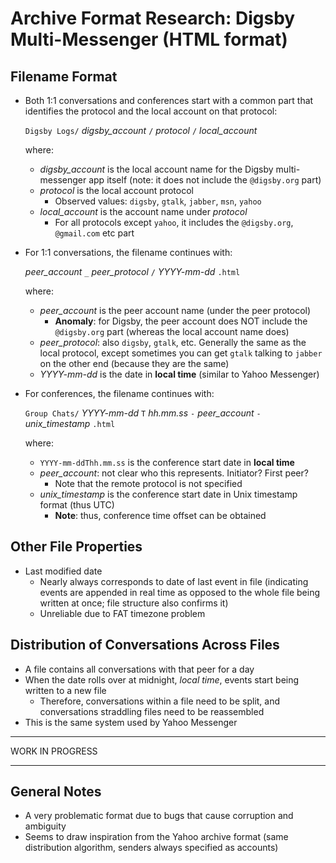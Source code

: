 Archive Format Research: Digsby Multi-Messenger (HTML format)
=============================================================


Filename Format
---------------

- Both 1:1 conversations and conferences start with a common part that identifies the protocol and the local account on that protocol:

  `Digsby Logs/` *digsby_account* `/` *protocol* `/` *local_account*
  
  where:
  
  - *digsby_account* is the local account name for the Digsby multi-messenger app itself (note: it does not include the `@digsby.org` part)
  - *protocol* is the local account protocol
    - Observed values: `digsby`, `gtalk`, `jabber`, `msn`, `yahoo`
  - *local_account* is the account name under *protocol*
    - For all protocols except `yahoo`, it includes the `@digsby.org`, `@gmail.com` etc part

- For 1:1 conversations, the filename continues with:

  *peer_account* `_` *peer_protocol* `/` *YYYY-mm-dd* `.html`
  
  where:
  
  - *peer_account* is the peer account name (under the peer protocol)
    - **Anomaly**: for Digsby, the peer account does NOT include the `@digsby.org` part (whereas the local account name does)
  - *peer_protocol*: also `digsby`, `gtalk`, etc. Generally the same as the local protocol, except sometimes you can get `gtalk` talking to `jabber` on the other end (because they are the same)
  - *YYYY-mm-dd* is the date in **local time** (similar to Yahoo Messenger)

- For conferences, the filename continues with:

  `Group Chats/` *YYYY-mm-dd* `T` *hh.mm.ss* ` - ` *peer_account* `-` *unix_timestamp* `.html`

  where:
  
  - `YYYY-mm-ddThh.mm.ss` is the conference start date in **local time**
  - *peer_account*: not clear who this represents. Initiator? First peer?
    - Note that the remote protocol is not specified
  - *unix_timestamp* is the conference start date in Unix timestamp format (thus UTC)
    - **Note**: thus, conference time offset can be obtained


Other File Properties
---------------------

- Last modified date
  - Nearly always corresponds to date of last event in file (indicating events are appended in real time as opposed to the whole file being written at once; file structure also confirms it)
  - Unreliable due to FAT timezone problem


Distribution of Conversations Across Files
------------------------------------------

- A file contains all conversations with that peer for a day
- When the date rolls over at midnight, *local time*, events start being written to a new file
  - Therefore, conversations within a file need to be split, and conversations straddling files need to be reassembled
- This is the same system used by Yahoo Messenger


---

WORK IN PROGRESS

---


General Notes
-------------

- A very problematic format due to bugs that cause corruption and ambiguity
- Seems to draw inspiration from the Yahoo archive format (same distribution algorithm, senders always specified as accounts)

